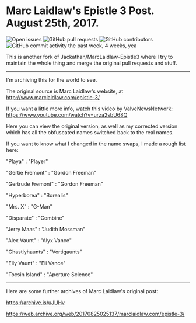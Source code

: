 # Marc Laidlaw's Epistle 3 Post. August 25th, 2017.

![Open issues](https://img.shields.io/github/issues-raw/phoenix1747/MarcLaidlaw-Epistle3.svg?style=flat-square) ![GitHub pull requests](https://img.shields.io/github/issues-pr/phoenix1747/MarcLaidlaw-Epistle3.svg?style=flat-square) ![GitHub contributors](https://img.shields.io/github/contributors/phoenix1747/MarcLaidlaw-Epistle3.svg?style=flat-square) ![GitHub commit activity the past week, 4 weeks, yea](https://img.shields.io/github/commit-activity/w/phoenix1747/MarcLaidlaw-Epistle3.svg?style=flat-square)

This is another fork of Jackathan/MarcLaidlaw-Epistle3 where I try to maintain the whole thing and merge the original pull requests and stuff.

---

I'm archiving this for the world to see.

The original source is Marc Laidlaw's website, at http://www.marclaidlaw.com/epistle-3/

If you want a little more info, watch this video by ValveNewsNetwork: https://www.youtube.com/watch?v=urza2sbU68Q

Here you can view the original version, as well as my corrected version which has all the obfuscated names switched back to the real names.


If you want to know what I changed in the name swaps, I made a rough list here:

"Playa" 			      : "Player"

"Gertie Fremont" 	  : "Gordon Freeman"

"Gertrude Fremont" 	: "Gordon Freeman"

"Hyperborea" 		    : "Borealis"

"Mrs. X" 			      : "G-Man"

"Disparate" 		    : "Combine"

"Jerry Maas" 		    : "Judith Mossman"

"Alex Vaunt" 		    : "Alyx Vance"

"Ghastlyhaunts" 	  : "Vortigaunts"

"Elly Vaunt" 	    	: "Eli Vance"

"Tocsin Island"     : "Aperture Science"

---

Here are some further archives of Marc Laidlaw's original post:

https://archive.is/uJUHv

https://web.archive.org/web/20170825025137/marclaidlaw.com/epistle-3/
